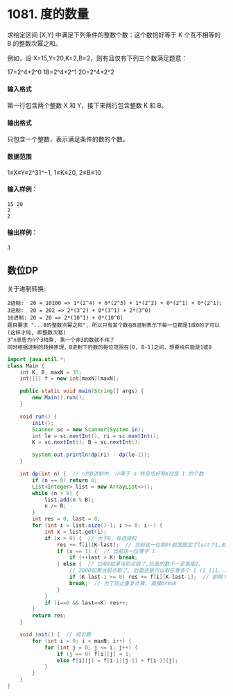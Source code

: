 # 1081. 度的数量

求给定区间 [X,Y] 中满足下列条件的整数个数：这个数恰好等于 K 个互不相等的 B 的整数次幂之和。

例如，设 X=15,Y=20,K=2,B=2，则有且仅有下列三个数满足题意：

17=2^4+2^0
18=2^4+2^1
20=2^4+2^2

#### 输入格式

第一行包含两个整数 X 和 Y，接下来两行包含整数 K 和 B。

#### 输出格式

只包含一个整数，表示满足条件的数的个数。

#### 数据范围

1≤X≤Y≤2^31^−1, 1≤K≤20, 2≤B≤10

#### 输入样例：

```
15 20
2
2
```

#### 输出样例：

```
3
```



## 数位DP

关于进制转换:

``` 
2进制:  20 = 10100 => 1*(2^4) + 0*(2^3) + 1*(2^2) + 0*(2^1) + 0*(2^1);
3进制:  20 = 202 => 2*(3^2) + 0*(3^1) + 2*(3^0)
10进制: 20 = 20 => 2*(10^1) + 0*(10^0)
题目要求 "...B的整数次幂之和", 所以只有某个数在B进制表示下每一位都是1或0的才可以(这样才纯, 即整数次幂)
3^n意思为n个3相乘, 乘一个非3的数就不纯了
同时根据进制的转换原理，B进制下的数的每位范围在[0, B-1]之间，想要纯只能是1或0
```



```java
import java.util.*;
class Main {
    int K, B, maxN = 35;
    int[][] f = new int[maxN][maxN];

    public static void main(String[] args) {
        new Main().run();
    }

    void run() {
        init();
        Scanner sc = new Scanner(System.in);
        int le = sc.nextInt(), ri = sc.nextInt();
        K = sc.nextInt(); B = sc.nextInt();

        System.out.println(dp(ri) - dp(le-1));
    }

    int dp(int n) {  // n的B进制中, 小等于 n 并且恰好有K位是 1 的个数
        if (n == 0) return 0;
        List<Integer> list = new ArrayList<>();
        while (n > 0) {
            list.add(n % B);
            n /= B;
        }
        int res = 0, last = 0;
        for (int i = list.size()-1; i >= 0; i--) {
            int x = list.get(i);
            if (x > 0) {  // 大于0，有选择权
                res += f[i][K-last];  // 当前这一位取0(前面固定了last个1,前面不知道取了后面还能不能取,这时把前面补上)
                if (x == 1) {  // 当前这一位等于 1
                    if (++last > K) break;
                } else {  // 1000如果当前点取了,后面的数不一定能取1,
                    // 2000如果当前点取了, 后面还是可以取任意多个 1 (1_111,...,1_000,都是小于2_000的, 都是合法的)
                    if (K-last-1 >= 0) res += f[i][K-last-1];  // 即剩下的K-last-1个 1 可以随意组合
                    break;  // 为了防止重复计算, 直接break
                }
            }
            if (i==0 && last==K) res++;
        }
        return res;
    }

    void init() {  // 组合数
        for (int i = 0; i < maxN; i++) {
            for (int j = 0; j <= i; j++) {
                if (j == 0) f[i][j] = 1;
                else f[i][j] = f[i-1][j-1] + f[i-1][j];
            }
        }
    }
}
```

